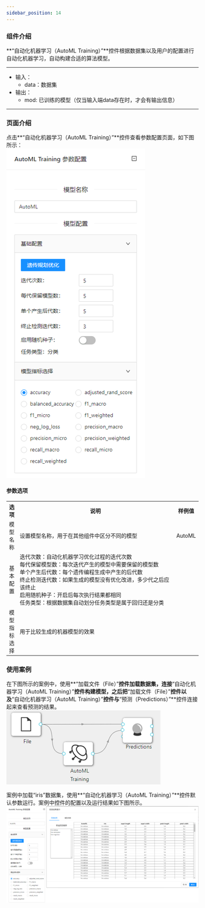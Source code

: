 ```yaml
---
sidebar_position: 14
---
```

### 组件介绍
**“自动化机器学习（AutoML Training）”**控件根据数据集以及用户的配置进行自动化机器学习，自动构建合适的算法模型。
<hr/>

- 输入：
  - data：数据集
- 输出：
  - mod: 已训练的模型（仅当输入端data存在时，才会有输出信息）
<hr/>


### 页面介绍
点击**“自动化机器学习（AutoML Training）”**控件查看参数配置页面，如下图所示：  
[ ![](/img/aistudio/model/automl/param.png) ](/img/aistudio/model/automl/param.png)

#### 参数选项
<table>
  <tr>
    <th>选项</th>
    <th width="650">说明</th>
    <th>样例值</th>
  </tr>
  <tr>
      <td>模型名称</td> 
      <td>
      设置模型名称，用于在其他组件中区分不同的模型
      </td> 
      <td>AutoML</td>
  </tr>
  <tr>
      <td>基本配置</td> 
      <td>
      迭代次数：自动化机器学习优化过程的迭代次数 <br/>
      每代保留模型数：每次迭代产生的模型中需要保留的模型数<br/>
      单个产生后代数：每个遗传编程生成中产生的后代数<br/>
      终止检测迭代数：如果生成的模型没有优化改进，多少代之后应该终止<br/>
      启用随机种子：开启后每次执行结果都相同<br/>
      任务类型：根据数据集自动划分任务类型是属于回归还是分类
      </td> 
      <td></td>
  </tr>
  <tr>
      <td>模型指标选择</td> 
      <td>
      用于比较生成的机器模型的效果
      </td> 
      <td></td>
  </tr>
</table>

### 使用案例
在下图所示的案例中，使用**“加载文件（File）”**控件加载数据集，连接**“自动化机器学习（AutoML Training）”**控件构建模型，之后把**“加载文件（File）”**控件以及**“自动化机器学习（AutoML Training）”**控件与**“预测（Predictions）”**控件连接起来查看预测的结果。  
[ ![](/img/aistudio/model/automl/workflow.png) ](/img/aistudio/model/automl/workflow.png)

案例中加载“iris”数据集，使用**“自动化机器学习（AutoML Training）”**控件默认参数运行。案例中控件的配置以及运行结果如下图所示。
[ ![](/img/aistudio/model/automl/workflow-result.png) ](/img/aistudio/model/automl/workflow-result.png)